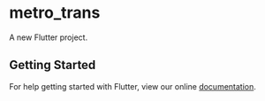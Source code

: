 # metro_trans

A new Flutter project.

## Getting Started

For help getting started with Flutter, view our online
[documentation](https://flutter.io/).
